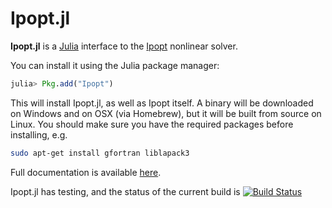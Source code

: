 # Ipopt.jl

**Ipopt.jl** is a [Julia](http://julialang.org/) interface to the [Ipopt](http://www.coin-or.org/Ipopt/documentation/documentation.html) nonlinear solver.

You can install it using the Julia package manager:

```julia
julia> Pkg.add("Ipopt")
```

This will install Ipopt.jl, as well as Ipopt itself. A binary will be downloaded on Windows and
on OSX (via Homebrew), but it will be built from source on Linux. You should make sure you have
the required packages before installing, e.g.

```bash
sudo apt-get install gfortran liblapack3
```

Full documentation is available [here](http://ipoptjl.readthedocs.org/en/latest/ipopt.html).

Ipopt.jl has testing, and the status of the current build is [![Build Status](https://travis-ci.org/JuliaOpt/Ipopt.jl.png?branch=master)](https://travis-ci.org/JuliaOpt/Ipopt.jl)
